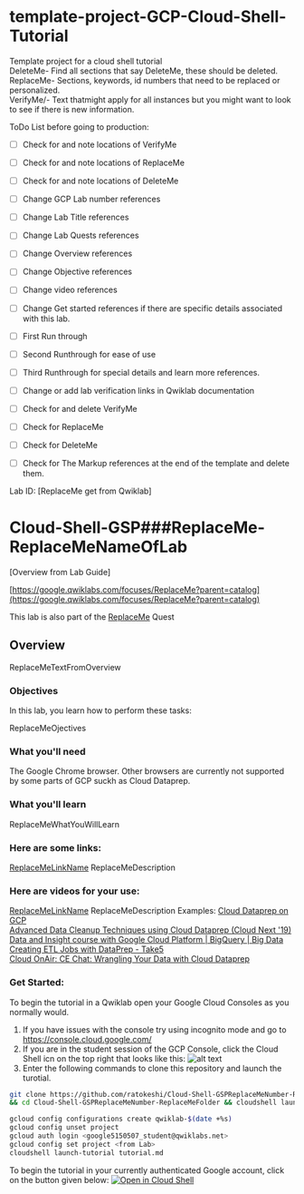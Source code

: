 # template-project-GCP-Cloud-Shell-Tutorial
Template project for a cloud shell tutorial  
DeleteMe- Find all sections that say DeleteMe, these should be deleted.  
ReplaceMe- Sections, keywords, id numbers that need to be replaced or personalized.  
VerifyMe/- Text thatmight apply for all instances but you might want to look to see if there is new information.  

ToDo List before going to production:
- [ ] Check for and note locations of VerifyMe 
- [ ] Check for and note locations of ReplaceMe 
- [ ] Check for and note locations of DeleteMe 
- [ ] Change GCP Lab number references
- [ ] Change Lab Title references
- [ ] Change Lab Quests references
- [ ] Change Overview references
- [ ] Change Objective references
- [ ] Change video references
- [ ] Change Get started references if there are specific details associated with this lab.
- [ ] First Run through
- [ ] Second Runthrough for ease of use
- [ ] Third Runthrough for special details and learn more references.
- [ ] Change or add lab verification links in Qwiklab documentation 
- [ ] Check for and delete VerifyMe 
- [ ] Check for ReplaceMe 
- [ ] Check for DeleteMe 
- [ ] Check for The Markup references at the end of the template and delete them.


Lab ID: [ReplaceMe get from Qwiklab]

# Cloud-Shell-GSP###ReplaceMe-ReplaceMeNameOfLab
[Overview from Lab Guide]

[https://google.qwiklabs.com/focuses/ReplaceMe?parent=catalog](https://google.qwiklabs.com/focuses/ReplaceMe?parent=catalog)

This lab is also part of the [ReplaceMe](https://google.qwiklabs.com/quests/ReplaceMexxxx) Quest


## Overview
ReplaceMeTextFromOverview


### Objectives
In this lab, you learn how to perform these tasks:

ReplaceMeOjectives

### What you'll need
The Google Chrome browser. Other browsers are currently not supported by some parts of GCP suckh as Cloud Dataprep.

### What you'll learn
ReplaceMeWhatYouWillLearn

### Here are some links: 
[ReplaceMeLinkName](ReplaceMeLink) ReplaceMeDescription


### Here are videos for your use:  
[ReplaceMeLinkName](ReplaceMeLink) ReplaceMeDescription
Examples:
[Cloud Dataprep on GCP](https://www.youtube.com/results?search_query=%22Google+Cloud+Platform%22+%22cloud+dataprep%22)  
[Advanced Data Cleanup Techniques using Cloud Dataprep (Cloud Next '19)](https://www.youtube.com/watch?v=etgirLS6s_A)  
[Data and Insight course with Google Cloud Platform | BigQuery | Big Data](https://www.youtube.com/watch?v=kNrnz5PWBuU)  
[Creating ETL Jobs with DataPrep - Take5](https://www.youtube.com/watch?v=DEh3pZIgJ9k)  
[Cloud OnAir: CE Chat: Wrangling Your Data with Cloud Dataprep](https://www.youtube.com/watch?v=GszTc7H5uHw)  


### Get Started:
To begin the tutorial in a Qwiklab open your Google Cloud Consoles as you normally would.
1.  If you have issues with the console try using incognito mode and go to https://console.cloud.google.com/
2.  If you are in the student session of the GCP Console, click the Cloud Shell icn on the top right that looks like this: ![alt text](https://walkthroughs.googleusercontent.com/tutorial/resources/cloud-shell-icon-v1.svg "Cloud Shell Icon on the top right of the GCP Console")
3.  Enter the following commands to clone this repository and launch the turotial.
```bash
git clone https://github.com/ratokeshi/Cloud-Shell-GSPReplaceMeNumber-ReplaceMeName.git
&& cd Cloud-Shell-GSPReplaceMeNumber-ReplaceMeFolder && cloudshell launch-tutorial tutorial.md
```

```bash
gcloud config configurations create qwiklab-$(date +%s)
gcloud config unset project
gcloud auth login <google5150507_student@qwiklabs.net>
gcloud config set project <from Lab>
cloudshell launch-tutorial tutorial.md
```


To begin the tutorial in your currently authenticated Google account, click on the button given below:
[![Open in Cloud Shell](http://gstatic.com/cloudssh/images/open-btn.png)](https://console.cloud.google.com/cloudshell/open?git_repo=https://github.com/ratokeshi/Cloud-Shell-GSPReplaceMeNumber-ReplaceMeFolder.md)
